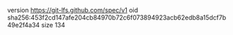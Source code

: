 version https://git-lfs.github.com/spec/v1
oid sha256:453f2cd147afe204cb84970b72c6f073894923acb62edb8a15dcf7b49e2f4a34
size 134
